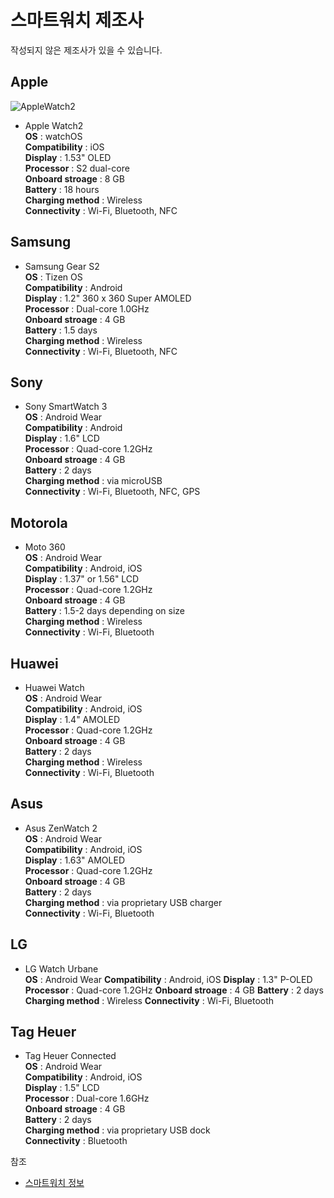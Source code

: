 # 스마트워치 제조사
작성되지 않은 제조사가 있을 수 있습니다.  

## Apple
![AppleWatch2](http://store.storeimages.cdn-apple.com/4974/as-images.apple.com/is/image/AppleInc/aos/published/images/a/lu/alu/rosegold/alu-rosegold-sport-pinksand-gallery1?wid=1000&hei=1000&fmt=jpeg&qlt=95&op_sharpen=0&resMode=bicub&op_usm=0.5,0.5,0,0&iccEmbed=0&layer=comp&.v=1476324574367)
- Apple Watch2  
**OS** : watchOS  
**Compatibility** : iOS  
**Display** : 1.53" OLED  
**Processor** : S2 dual-core  
**Onboard stroage** : 8 GB  
**Battery** : 18 hours  
**Charging method** : Wireless  
**Connectivity** : Wi-Fi, Bluetooth, NFC  

## Samsung
- Samsung Gear S2  
**OS** : Tizen OS  
**Compatibility** : Android  
**Display** : 1.2" 360 x 360 Super AMOLED  
**Processor** : Dual-core 1.0GHz  
**Onboard stroage** : 4 GB  
**Battery** : 1.5 days  
**Charging method** : Wireless  
**Connectivity** : Wi-Fi, Bluetooth, NFC  

## Sony
- Sony SmartWatch 3  
**OS** : Android Wear  
**Compatibility** : Android  
**Display** : 1.6" LCD  
**Processor** : Quad-core 1.2GHz  
**Onboard stroage** : 4 GB  
**Battery** : 2 days  
**Charging method** : via microUSB  
**Connectivity** : Wi-Fi, Bluetooth, NFC, GPS  

## Motorola
- Moto 360  
**OS** : Android Wear  
**Compatibility** : Android, iOS  
**Display** : 1.37" or 1.56" LCD  
**Processor** : Quad-core 1.2GHz  
**Onboard stroage** : 4 GB  
**Battery** : 1.5-2 days depending on size  
**Charging method** : Wireless  
**Connectivity** : Wi-Fi, Bluetooth  

## Huawei
- Huawei Watch  
**OS** : Android Wear  
**Compatibility** : Android, iOS  
**Display** : 1.4" AMOLED  
**Processor** : Quad-core 1.2GHz  
**Onboard stroage** : 4 GB  
**Battery** : 2 days  
**Charging method** : Wireless  
**Connectivity** : Wi-Fi, Bluetooth  

## Asus
- Asus ZenWatch 2  
**OS** : Android Wear  
**Compatibility** : Android, iOS  
**Display** : 1.63" AMOLED  
**Processor** : Quad-core 1.2GHz  
**Onboard stroage** : 4 GB  
**Battery** : 2 days  
**Charging method** : via proprietary USB charger  
**Connectivity** : Wi-Fi, Bluetooth  

## LG
- LG Watch Urbane  
**OS** : Android Wear
**Compatibility** : Android, iOS
**Display** : 1.3" P-OLED
**Processor** : Quad-core 1.2GHz
**Onboard stroage** : 4 GB
**Battery** : 2 days
**Charging method** : Wireless 
**Connectivity** : Wi-Fi, Bluetooth

## Tag Heuer
- Tag Heuer Connected  
**OS** : Android Wear  
**Compatibility** : Android, iOS  
**Display** : 1.5" LCD  
**Processor** : Dual-core 1.6GHz  
**Onboard stroage** : 4 GB  
**Battery** : 2 days  
**Charging method** : via proprietary USB dock  
**Connectivity** : Bluetooth  

참조
- [스마트워치 정보](http://www.techradar.com/news/wearables/best-smart-watches-what-s-the-best-wearable-tech-for-you-1154074)

